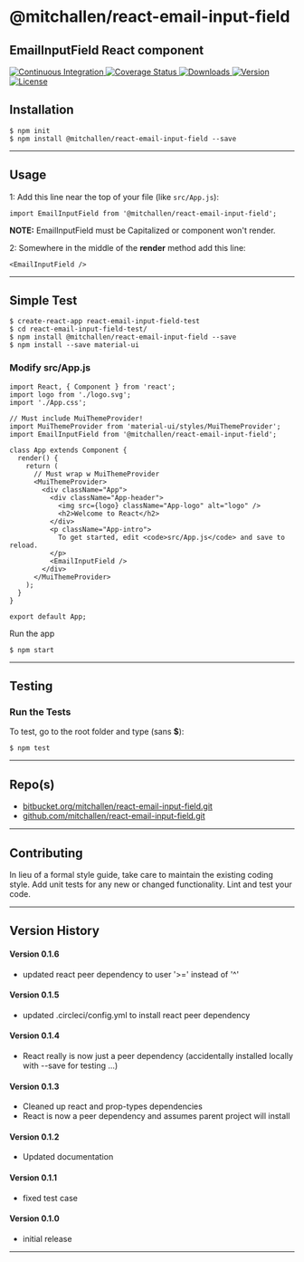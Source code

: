 @mitchallen/react-email-input-field
==
EmailInputField React component
--

<p align="left">
  <a href="https://circleci.com/gh/mitchallen/react-email-input-field">
    <img src="https://img.shields.io/circleci/project/github/mitchallen/react-email-input-field.svg" alt="Continuous Integration">
  </a>
  <a href="https://codecov.io/gh/mitchallen/react-email-input-field">
    <img src="https://codecov.io/gh/mitchallen/react-email-input-field/branch/master/graph/badge.svg" alt="Coverage Status">
  </a>
  <a href="https://npmjs.org/package/@mitchallen/react-email-input-field">
    <img src="http://img.shields.io/npm/dt/@mitchallen/react-email-input-field.svg?style=flat-square" alt="Downloads">
  </a>
  <a href="https://npmjs.org/package/@mitchallen/react-email-input-field">
    <img src="http://img.shields.io/npm/v/@mitchallen/react-email-input-field.svg?style=flat-square" alt="Version">
  </a>
  <a href="https://npmjs.com/package/@mitchallen/react-email-input-field">
    <img src="https://img.shields.io/github/license/mitchallen/react-email-input-field.svg" alt="License"></a>
  </a>
</p>

## Installation

    $ npm init
    $ npm install @mitchallen/react-email-input-field --save
  
* * *

## Usage

1: Add this line near the top of your file (like ```src/App.js```):

```
import EmailInputField from '@mitchallen/react-email-input-field';
```

__NOTE:__ EmailInputField must be Capitalized or component won't render.

2: Somewhere in the middle of the __render__ method add this line:

```
<EmailInputField />
```

* * *

## Simple Test

```
$ create-react-app react-email-input-field-test
$ cd react-email-input-field-test/
$ npm install @mitchallen/react-email-input-field --save
$ npm install --save material-ui
```

### Modify src/App.js

```
import React, { Component } from 'react';
import logo from './logo.svg';
import './App.css';

// Must include MuiThemeProvider!
import MuiThemeProvider from 'material-ui/styles/MuiThemeProvider';
import EmailInputField from '@mitchallen/react-email-input-field';

class App extends Component {
  render() {
    return (
      // Must wrap w MuiThemeProvider 
      <MuiThemeProvider>
        <div className="App">
          <div className="App-header">
            <img src={logo} className="App-logo" alt="logo" />
            <h2>Welcome to React</h2>
          </div>
          <p className="App-intro">
            To get started, edit <code>src/App.js</code> and save to reload.
          </p>
          <EmailInputField />
        </div>
      </MuiThemeProvider>
    );
  }
}

export default App;
```
Run the app

```
$ npm start
```

* * *

## Testing

### Run the Tests

To test, go to the root folder and type (sans __$__):

    $ npm test
       
* * *
 
## Repo(s)

* [bitbucket.org/mitchallen/react-email-input-field.git](https://bitbucket.org/mitchallen/react-email-input-field.git)
* [github.com/mitchallen/react-email-input-field.git](https://github.com/mitchallen/react-email-input-field.git)

* * *

## Contributing

In lieu of a formal style guide, take care to maintain the existing coding style.
Add unit tests for any new or changed functionality. Lint and test your code.

* * *

## Version History

#### Version 0.1.6

* updated react peer dependency to user '>=' instead of '^'

#### Version 0.1.5

* updated .circleci/config.yml to install react peer dependency

#### Version 0.1.4

* React really is now just a peer dependency (accidentally installed locally with --save for testing ...)

#### Version 0.1.3

* Cleaned up react and prop-types dependencies
* React is now a peer dependency and assumes parent project will install

#### Version 0.1.2

* Updated documentation

#### Version 0.1.1

* fixed test case

#### Version 0.1.0 

* initial release

* * *